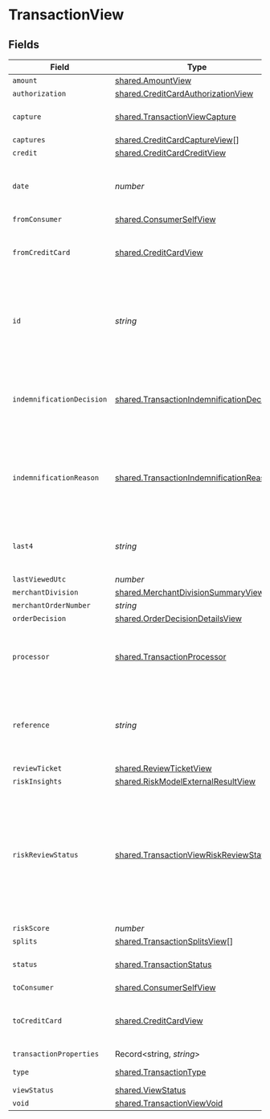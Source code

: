 # TransactionView


## Fields

| Field                                                                                                                             | Type                                                                                                                              | Required                                                                                                                          | Description                                                                                                                       | Example                                                                                                                           |
| --------------------------------------------------------------------------------------------------------------------------------- | --------------------------------------------------------------------------------------------------------------------------------- | --------------------------------------------------------------------------------------------------------------------------------- | --------------------------------------------------------------------------------------------------------------------------------- | --------------------------------------------------------------------------------------------------------------------------------- |
| `amount`                                                                                                                          | [shared.AmountView](../../../sdk/models/shared/amountview.md)                                                                     | :heavy_minus_sign:                                                                                                                | N/A                                                                                                                               |                                                                                                                                   |
| `authorization`                                                                                                                   | [shared.CreditCardAuthorizationView](../../../sdk/models/shared/creditcardauthorizationview.md)                                   | :heavy_minus_sign:                                                                                                                | N/A                                                                                                                               |                                                                                                                                   |
| `capture`                                                                                                                         | [shared.TransactionViewCapture](../../../sdk/models/shared/transactionviewcapture.md)                                             | :heavy_minus_sign:                                                                                                                | Deprecated. Use `captures`.                                                                                                       |                                                                                                                                   |
| `captures`                                                                                                                        | [shared.CreditCardCaptureView](../../../sdk/models/shared/creditcardcaptureview.md)[]                                             | :heavy_minus_sign:                                                                                                                | N/A                                                                                                                               |                                                                                                                                   |
| `credit`                                                                                                                          | [shared.CreditCardCreditView](../../../sdk/models/shared/creditcardcreditview.md)                                                 | :heavy_minus_sign:                                                                                                                | N/A                                                                                                                               |                                                                                                                                   |
| `date`                                                                                                                            | *number*                                                                                                                          | :heavy_minus_sign:                                                                                                                | Transaction date. **Nullable** for Transactions Details.                                                                          | 1615407159447                                                                                                                     |
| `fromConsumer`                                                                                                                    | [shared.ConsumerSelfView](../../../sdk/models/shared/consumerselfview.md)                                                         | :heavy_minus_sign:                                                                                                                | N/A                                                                                                                               |                                                                                                                                   |
| `fromCreditCard`                                                                                                                  | [shared.CreditCardView](../../../sdk/models/shared/creditcardview.md)                                                             | :heavy_minus_sign:                                                                                                                | Contains details about the credit card transaction.                                                                               |                                                                                                                                   |
| `id`                                                                                                                              | *string*                                                                                                                          | :heavy_minus_sign:                                                                                                                | The unique ID associated with the transaction. **Nullable** for Transactions Details.                                             | T1c3p4yBuVYJ9                                                                                                                     |
| `indemnificationDecision`                                                                                                         | [shared.TransactionIndemnificationDecision](../../../sdk/models/shared/transactionindemnificationdecision.md)                     | :heavy_minus_sign:                                                                                                                | Describes whether the transaction is indemnified by Bolt for fraud.<br/>                                                          | indemnified                                                                                                                       |
| `indemnificationReason`                                                                                                           | [shared.TransactionIndemnificationReason](../../../sdk/models/shared/transactionindemnificationreason.md)                         | :heavy_minus_sign:                                                                                                                | Describes the reason that the transaction is or is not indemnified by Bolt for fraud.<br/>                                        | merchant_force_approved                                                                                                           |
| `last4`                                                                                                                           | *string*                                                                                                                          | :heavy_minus_sign:                                                                                                                | The card's last 4 digits. **Nullable** for Transactions Details.                                                                  | 4021                                                                                                                              |
| `lastViewedUtc`                                                                                                                   | *number*                                                                                                                          | :heavy_minus_sign:                                                                                                                | N/A                                                                                                                               |                                                                                                                                   |
| `merchantDivision`                                                                                                                | [shared.MerchantDivisionSummaryView](../../../sdk/models/shared/merchantdivisionsummaryview.md)                                   | :heavy_minus_sign:                                                                                                                | N/A                                                                                                                               |                                                                                                                                   |
| `merchantOrderNumber`                                                                                                             | *string*                                                                                                                          | :heavy_minus_sign:                                                                                                                | N/A                                                                                                                               |                                                                                                                                   |
| `orderDecision`                                                                                                                   | [shared.OrderDecisionDetailsView](../../../sdk/models/shared/orderdecisiondetailsview.md)                                         | :heavy_minus_sign:                                                                                                                | N/A                                                                                                                               |                                                                                                                                   |
| `processor`                                                                                                                       | [shared.TransactionProcessor](../../../sdk/models/shared/transactionprocessor.md)                                                 | :heavy_minus_sign:                                                                                                                | The processor used. **Nullable** for Transactions Details.                                                                        | adyen_gateway                                                                                                                     |
| `reference`                                                                                                                       | *string*                                                                                                                          | :heavy_minus_sign:                                                                                                                | The transaction's 12-digit Bolt reference ID. **Nullable** for Transactions Details.                                              | LBLJ-TWW7-R9VC                                                                                                                    |
| `reviewTicket`                                                                                                                    | [shared.ReviewTicketView](../../../sdk/models/shared/reviewticketview.md)                                                         | :heavy_minus_sign:                                                                                                                | N/A                                                                                                                               |                                                                                                                                   |
| `riskInsights`                                                                                                                    | [shared.RiskModelExternalResultView](../../../sdk/models/shared/riskmodelexternalresultview.md)                                   | :heavy_minus_sign:                                                                                                                | N/A                                                                                                                               |                                                                                                                                   |
| `riskReviewStatus`                                                                                                                | [shared.TransactionViewRiskReviewStatus](../../../sdk/models/shared/transactionviewriskreviewstatus.md)                           | :heavy_minus_sign:                                                                                                                | Describes the current Risk Review status. A transaction could be unreviewed, reviewed, or pending manual review by the Bolt team. | reviewed                                                                                                                          |
| `riskScore`                                                                                                                       | *number*                                                                                                                          | :heavy_minus_sign:                                                                                                                | N/A                                                                                                                               |                                                                                                                                   |
| `splits`                                                                                                                          | [shared.TransactionSplitsView](../../../sdk/models/shared/transactionsplitsview.md)[]                                             | :heavy_minus_sign:                                                                                                                | N/A                                                                                                                               |                                                                                                                                   |
| `status`                                                                                                                          | [shared.TransactionStatus](../../../sdk/models/shared/transactionstatus.md)                                                       | :heavy_minus_sign:                                                                                                                | The transaction's status.                                                                                                         | cancelled                                                                                                                         |
| `toConsumer`                                                                                                                      | [shared.ConsumerSelfView](../../../sdk/models/shared/consumerselfview.md)                                                         | :heavy_minus_sign:                                                                                                                | N/A                                                                                                                               |                                                                                                                                   |
| `toCreditCard`                                                                                                                    | [shared.CreditCardView](../../../sdk/models/shared/creditcardview.md)                                                             | :heavy_minus_sign:                                                                                                                | Contains details about the credit card transaction.                                                                               |                                                                                                                                   |
| `transactionProperties`                                                                                                           | Record<string, *string*>                                                                                                          | :heavy_minus_sign:                                                                                                                | N/A                                                                                                                               | [object Object]                                                                                                                   |
| `type`                                                                                                                            | [shared.TransactionType](../../../sdk/models/shared/transactiontype.md)                                                           | :heavy_minus_sign:                                                                                                                | The type of transaction.                                                                                                          | cc_payment                                                                                                                        |
| `viewStatus`                                                                                                                      | [shared.ViewStatus](../../../sdk/models/shared/viewstatus.md)                                                                     | :heavy_minus_sign:                                                                                                                | N/A                                                                                                                               |                                                                                                                                   |
| `void`                                                                                                                            | [shared.TransactionViewVoid](../../../sdk/models/shared/transactionviewvoid.md)                                                   | :heavy_minus_sign:                                                                                                                | N/A                                                                                                                               |                                                                                                                                   |